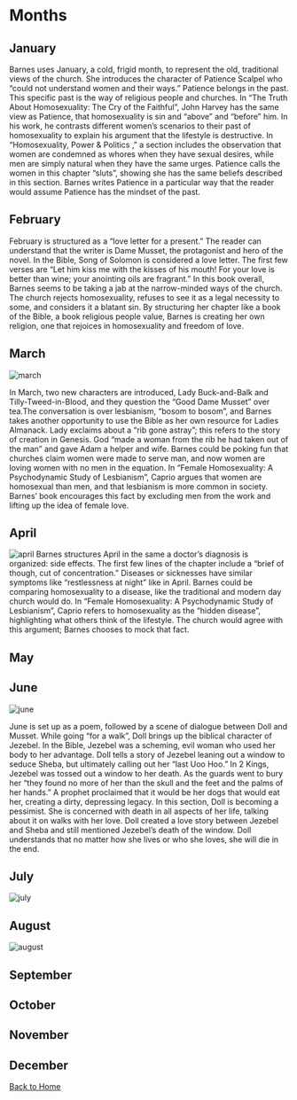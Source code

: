 # Months

## January
Barnes uses January, a cold, frigid month, to represent the old, traditional views of the church. She introduces the character of Patience Scalpel who “could not understand women and their ways.” Patience belongs in the past. This specific past is the way of religious people and churches. In “The Truth About Homosexuality: The Cry of the Faithful”, John Harvey has the same view as Patience, that homosexuality is sin and “above” and “before” him. In his work, he contrasts different women’s scenarios to their past of homosexuality to explain his argument that the lifestyle is destructive. In “Homosexuality, Power & Politics ,” a section includes the observation that women are condemned as whores when they have sexual desires, while men are simply natural when they have the same urges. Patience calls the women in this chapter “sluts”, showing she has the same beliefs described in this section. Barnes writes Patience in a particular way that the reader would assume Patience has the mindset of the past. 


## February 
February is structured as a “love letter for a present.” The reader can understand that the writer is Dame Musset, the protagonist and hero of the novel. In the Bible, Song of Solomon is considered a love letter. The first few verses are “Let him kiss me with the kisses of his mouth! For your love is better than wine; your anointing oils are fragrant.” In this book overall, Barnes seems to be taking a jab at the narrow-minded ways of the church. The church rejects homosexuality, refuses to see it as a legal necessity to some, and considers it a blatant sin. By structuring her chapter like a book of the Bible, a book religious people value, Barnes is creating  her own religion, one that rejoices in homosexuality and freedom of love. 


## March 
![march](https://lh3.googleusercontent.com/-Cz3UFriVmnI/WJ-E1yywHjI/AAAAAAAAAGI/Ln5hZa58JUAtWohYCdxIiI6tbKsveMj-ACLcB/s0/march.jpg "march")

In March, two new characters are introduced, Lady Buck-and-Balk and Tilly-Tweed-in-Blood, and they question the “Good Dame Musset” over tea.The conversation is over lesbianism, “bosom to bosom”, and Barnes takes another opportunity to use the Bible as her own resource for Ladies Almanack. Lady exclaims about a “rib gone astray”; this refers to the story of creation in Genesis. God “made a woman from the rib he had taken out of the man” and gave Adam a helper and wife. Barnes could be poking fun that churches claim women were made to serve man, and now women are loving women with no men in the equation. In “Female Homosexuality: A Psychodynamic Study of Lesbianism”, Caprio argues that women are homosexual than men, and that lesbianism is more common in society. Barnes’ book encourages this fact by excluding men from the work and lifting up the idea of female love. 


## April 
![april](https://lh3.googleusercontent.com/NXfYPnLYhaa8Y1h-MJX5Mo2ufy58x_Ezj4xOJFv-qhputUAQQDkIluC0-_riOpOXhmHdCyc=s0 "april")
Barnes structures April in the same a doctor’s diagnosis is organized: side effects. The first few lines of the chapter include a “brief of though, cut of concentration.” Diseases or sicknesses have similar symptoms like “restlessness at night” like in April. Barnes could be comparing homosexuality to a disease, like the traditional and modern day church would do. In “Female Homosexuality: A Psychodynamic Study of Lesbianism”, Caprio refers to homosexuality as the “hidden disease”, highlighting what others think of the lifestyle. The church would agree with this argument; Barnes chooses to mock that fact. 

## May 

## June
![june](https://lh3.googleusercontent.com/XDCUP8QEy4VT0F1lvSPyydV2bbm2fUiYR_R0hSbWR5UPayYNeZJ97SVUND_4QX6z9uU5efw=s0 "june")

June is set up as a poem, followed by a scene of dialogue between Doll and Musset. While going “for a walk”, Doll brings up the biblical character of Jezebel. In the Bible, Jezebel was a scheming, evil woman who used her body to her advantage. Doll tells a story of Jezebel leaning out a window to seduce Sheba, but ultimately calling out her “last Uoo Hoo.” In 2 Kings, Jezebel was tossed out a window to her death. As the guards went to bury her “they found no more of her than the skull and the feet and the palms of her hands.” A prophet proclaimed that it would be her dogs that would eat her, creating a dirty, depressing legacy. In this section, Doll is becoming a pessimist. She is concerned with death in all aspects of her life, talking about it on walks with her love. Doll created a love story between Jezebel and Sheba and still mentioned Jezebel’s death of the window. Doll understands that no matter how she lives or who she loves, she will die in the end. 


## July
![july](https://lh3.googleusercontent.com/-RqFBUGx5BIM/WJ-EgKLE3lI/AAAAAAAAAGA/4asqNDxuGn4cPw2W5oxL6UJGQYrmdILxgCLcB/s0/july.jpg "july")

## August
![august](https://lh3.googleusercontent.com/-wuGQ2iqbsr4/WJ-EWRUG6UI/AAAAAAAAAF4/7pmAz8CyODMrcmsDH5x6VoA-Uygvyv9LQCLcB/s0/august.png "august")

## September 

## October 

## November 

## December 


[Back to Home](/ladiesalmanack/) 
